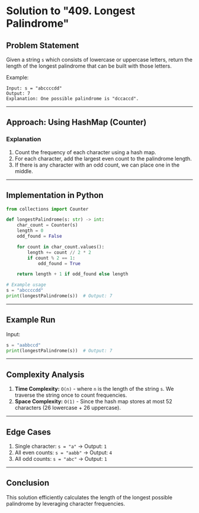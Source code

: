 # Solution to "409. Longest Palindrome"

## Problem Statement

Given a string `s` which consists of lowercase or uppercase letters, return the length of the longest palindrome that can be built with those letters.

Example:

```
Input: s = "abccccdd"
Output: 7
Explanation: One possible palindrome is "dccaccd".
```

---

## Approach: Using HashMap (Counter)

### Explanation

1. Count the frequency of each character using a hash map.
2. For each character, add the largest even count to the palindrome length.
3. If there is any character with an odd count, we can place one in the middle.

---

## Implementation in Python

```python
from collections import Counter

def longestPalindrome(s: str) -> int:
    char_count = Counter(s)
    length = 0
    odd_found = False

    for count in char_count.values():
        length += count // 2 * 2
        if count % 2 == 1:
            odd_found = True

    return length + 1 if odd_found else length

# Example usage
s = "abccccdd"
print(longestPalindrome(s))  # Output: 7
```

---

## Example Run

Input:

```python
s = "aabbccd"
print(longestPalindrome(s))  # Output: 7
```

---

## Complexity Analysis

1. **Time Complexity:** `O(n)` - where `n` is the length of the string `s`. We traverse the string once to count frequencies.
2. **Space Complexity:** `O(1)` - Since the hash map stores at most 52 characters (26 lowercase + 26 uppercase).

---

## Edge Cases

1. Single character: `s = "a"` → Output: `1`
2. All even counts: `s = "aabb"` → Output: `4`
3. All odd counts: `s = "abc"` → Output: `1`

---

## Conclusion

This solution efficiently calculates the length of the longest possible palindrome by leveraging character frequencies.
